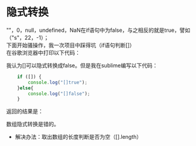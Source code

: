 # 隐式转换  
""，0，null，undefined，NaN在if语句中为false，与之相反的就是true，譬如（"s"，22，-1）；  
下面开始骚操作，我一次项目中踩得坑（if语句判断[]）  
在谷歌浏览器中打印以下代码：  

我认为[]可以隐式转换成false。但是我在sublime编写以下代码：  
```javascript
    if ([]) {
		console.log("[]true");
	}else{
		console.log("[]false");
	}
```  
返回的结果是：  

数组隐式转换是错的。  
* 解决办法：取出数组的长度判断是否为空（[].length）  
